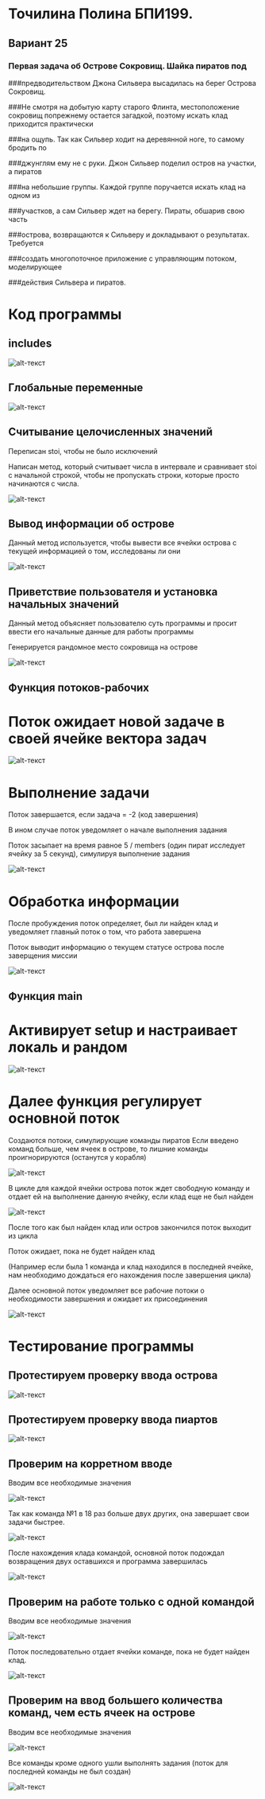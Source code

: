 # Точилина Полина БПИ199.
## Вариант 25
###  Первая задача об Острове Сокровищ. Шайка пиратов под

###предводительством Джона Сильвера высадилась на берег Острова Сокровищ.

###Не смотря на добытую карту старого Флинта, местоположение сокровищ попрежнему остается загадкой, поэтому искать клад приходится практически

###на ощупь. Так как Сильвер ходит на деревянной ноге, то самому бродить по

###джунглям ему не с руки. Джон Сильвер поделил остров на участки, а пиратов

###на небольшие группы. Каждой группе поручается искать клад на одном из

###участков, а сам Сильвер ждет на берегу. Пираты, обшарив свою часть

###острова, возвращаются к Сильверу и докладывают о результатах. Требуется

###создать многопоточное приложение с управляющим потоком, моделирующее

###действия Сильвера и пиратов.


# Код программы
## includes

![alt-текст](https://github.com/LittlePotato14/CSA_Treasure/blob/master/screens/includes.png "includes")

## Глобальные переменные

![alt-текст](https://github.com/LittlePotato14/CSA_Treasure/blob/master/screens/globals.png "globals")

## Считывание целочисленных значений
Переписан stoi, чтобы не было исключений

Написан метод, который считывает числа в интервале и сравнивает stoi с начальной строкой, чтобы не пропускать строки, которые просто начинаются с числа.

![alt-текст](https://github.com/LittlePotato14/CSA_Treasure/blob/master/screens/readInt.png "readInt")

## Вывод информации об острове
Данный метод используется, чтобы вывести все ячейки острова с текущей информацией о том, исследованы ли они

![alt-текст](https://github.com/LittlePotato14/CSA_Treasure/blob/master/screens/outIsland.png "outIsland")

## Приветствие пользователя и установка начальных значений
Данный метод объясняет пользователю суть программы и просит ввести его начальные данные для работы программы

Генерируется рандомное место сокровища на острове

![alt-текст](https://github.com/LittlePotato14/CSA_Treasure/blob/master/screens/setup.png "setup")

## Функция потоков-рабочих
# Поток ожидает новой задаче в своей ячейке вектора задач

![alt-текст](https://github.com/LittlePotato14/CSA_Treasure/blob/master/screens/gf1.png "gf1")

# Выполнение задачи
Поток завершается, если задача = -2 (код завершения)

В ином случае поток уведомляет о начале выполнения задания

Поток засыпает на время равное 5 / members (один пират исследует ячейку за 5 секунд), симулируя выполнение задания

![alt-текст](https://github.com/LittlePotato14/CSA_Treasure/blob/master/screens/gf2.png "gf2")

# Обработка информации
После пробуждения поток определяет, был ли найден клад и уведомляет главный поток о том, что работа завершена

Поток выводит информацию о текущем статусе острова после заверщения миссии

![alt-текст](https://github.com/LittlePotato14/CSA_Treasure/blob/master/screens/gf3.png "gf3")

## Функция main
# Активирует setup и настраивает локаль и рандом

![alt-текст](https://github.com/LittlePotato14/CSA_Treasure/blob/master/screens/main1.png "main1")

# Далее функция регулирует основной поток
Создаются потоки, симулирующие команды пиратов
Если введено команд больше, чем ячеек в острове, то лишние команды проигнорируются (останутся у корабля)

![alt-текст](https://github.com/LittlePotato14/CSA_Treasure/blob/master/screens/main2.png "main2")

В цикле для каждой ячейки острова поток ждет свободную команду и отдает ей на выполнение данную ячейку, если клад еще не был найден

![alt-текст](https://github.com/LittlePotato14/CSA_Treasure/blob/master/screens/main3.png "main3")

После того как был найден клад или остров закончился поток выходит из цикла

Поток ожидает, пока не будет найден клад

(Например если была 1 команда и клад находился в последней ячейке, нам необходимо дождаться его нахождения после завершения цикла)

Далее основной поток уведомляет все рабочие потоки о необходимости завершения и ожидает их присоединения

![alt-текст](https://github.com/LittlePotato14/CSA_Treasure/blob/master/screens/main4.png "main4")

# Тестирование программы
## Протестируем проверку ввода острова

![alt-текст](https://github.com/LittlePotato14/CSA_Treasure/blob/master/screens/checkInputIsland.png "checkIsland")

## Протестируем проверку ввода пиартов

![alt-текст](https://github.com/LittlePotato14/CSA_Treasure/blob/master/screens/checkInputPirates.png "checkPirates")

## Проверим на корретном вводе
Вводим все необходимые значения

![alt-текст](https://github.com/LittlePotato14/CSA_Treasure/blob/master/screens/1.png "1")

Так как команда №1 в 18 раз больше двух других, она завершает свои задачи быстрее.

![alt-текст](https://github.com/LittlePotato14/CSA_Treasure/blob/master/screens/2.png "2")

После нахождения клада командой, основной поток подождал возвращения двух оставшихся и программа завершилась

![alt-текст](https://github.com/LittlePotato14/CSA_Treasure/blob/master/screens/2.png "2")

## Проверим на работе только с одной командой
Вводим все необходимые значения

![alt-текст](https://github.com/LittlePotato14/CSA_Treasure/blob/master/screens/11.png "1")

Поток последовательно отдает ячейки команде, пока не будет найден клад.

![alt-текст](https://github.com/LittlePotato14/CSA_Treasure/blob/master/screens/22.png "2")

## Проверим на ввод большего количества команд, чем есть ячеек на острове
Вводим все необходимые значения

![alt-текст](https://github.com/LittlePotato14/CSA_Treasure/blob/master/screens/111.png "1")

Все команды кроме одного ушли выполнять задания (поток для последней команды не был создан)

![alt-текст](https://github.com/LittlePotato14/CSA_Treasure/blob/master/screens/222.png "2")
